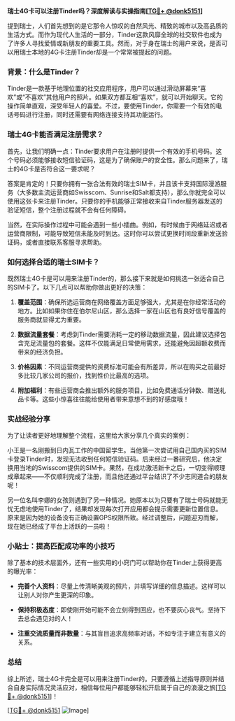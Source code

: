 **瑞士4G卡可以注册Tinder吗？深度解读与实操指南[[TG💪+ @donk5151](https://t.me/s/donk5151)]**

提到瑞士，人们首先想到的是它那令人惊叹的自然风光、精致的城市以及高品质的生活方式。而作为现代人生活的一部分，Tinder这款风靡全球的社交软件也成为了许多人寻找爱情或新朋友的重要工具。然而，对于身在瑞士的用户来说，是否可以用瑞士本地的4G卡注册Tinder却是一个常常被提起的问题。

### 背景：什么是Tinder？

Tinder是一款基于地理位置的社交应用程序，用户可以通过滑动屏幕来“喜欢”或“不喜欢”其他用户的照片。如果双方都互相“喜欢”，就可以开始聊天。它的操作简单直观，深受年轻人的喜爱。不过，要使用Tinder，你需要一个有效的电话号码进行注册，同时还需要有网络连接支持其功能运行。

### 瑞士4G卡能否满足注册需求？

首先，让我们明确一点：Tinder要求用户在注册时提供一个有效的手机号码。这个号码必须能够接收短信验证码，这是为了确保账户的安全性。那么问题来了，瑞士的4G卡是否符合这一要求呢？

答案是肯定的！只要你拥有一张合法有效的瑞士SIM卡，并且该卡支持国际漫游服务（大多数主流运营商如Swisscom、Sunrise和Salt都支持），那么你就完全可以使用这张卡来注册Tinder。只要你的手机能够正常接收来自Tinder服务器发送的验证短信，整个注册过程就不会有任何障碍。

当然，在实际操作过程中可能会遇到一些小插曲。例如，有时候由于网络延迟或者运营商限制，可能导致短信未能及时到达。这时你可以尝试更换时间段重新发送验证码，或者直接联系客服寻求帮助。

### 如何选择合适的瑞士SIM卡？

既然瑞士4G卡是可以用来注册Tinder的，那么接下来就是如何挑选一张适合自己的SIM卡了。以下几点可以帮助你做出更好的决策：

1. **覆盖范围**：确保所选运营商在网络覆盖方面足够强大，尤其是在你经常活动的地方。比如如果你住在伯尔尼山区，那么选择一家在山区也有良好信号覆盖的服务商就显得尤为重要。
   
2. **数据流量套餐**：考虑到Tinder需要消耗一定的移动数据流量，因此建议选择包含充足流量包的套餐。这样不仅能满足日常使用需求，还能避免因超额收费而带来的经济负担。
   
3. **价格因素**：不同运营商提供的资费标准可能会有所差异，所以在购买之前最好多比较几家公司的报价，找到性价比最高的选项。

4. **附加福利**：有些运营商会推出额外的服务项目，比如免费通话分钟数、赠送礼品卡等。这些小惊喜往往能给使用者带来意想不到的好感度哦！

### 实战经验分享

为了让读者更好地理解整个流程，这里给大家分享几个真实的案例：

小王是一名刚搬到日内瓦工作的中国留学生。当他第一次尝试用自己国内买的SIM卡登录Tinder时，发现无法收到任何短信验证码。后来经过一番研究后，他决定换用当地的Swisscom提供的SIM卡。果然，在成功激活新卡之后，一切变得顺理成章起来——不仅顺利完成了注册，而且他还通过平台结识了不少志同道合的朋友呢！

另一位名叫李娜的女孩则遇到了另一种情况。她原本以为只要有了瑞士号码就能无忧无虑地使用Tinder了，结果却发现每次打开应用都会提示需要更新位置信息。原来是因为她的设备没有正确设置GPS权限所致。经过调整后，问题迎刃而解，现在她已经成了平台上活跃的一员啦！

### 小贴士：提高匹配成功率的小技巧

除了基本的技术层面外，还有一些实用的小窍门可以帮助你在Tinder上获得更高的曝光率：

- **完善个人资料**：尽量上传清晰美观的照片，并填写详细的信息描述。这样可以让别人对你产生更深的印象。
  
- **保持积极态度**：即使刚开始可能不会立刻得到回应，也不要灰心丧气。坚持下去总会遇见对的人！

- **注重交流质量而非数量**：与其盲目追求高频率对话，不如专注于建立有意义的关系。

### 总结

综上所述，瑞士4G卡完全是可以用来注册Tinder的。只要遵循上述指导原则并结合自身实际情况灵活应对，相信每位用户都能够轻松开启属于自己的浪漫之旅[[TG💪+ @donk5151](https://t.me/s/donk5151)]！

[[TG💪+ @donk5151](https://t.me/s/donk5151) ![Image](https://i.postimg.cc/rwNCRYN7/Snipaste-2025-04-30-17-27-05.png)]